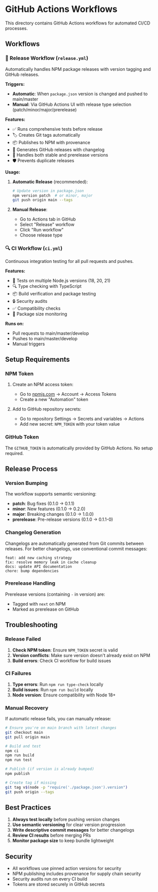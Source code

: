 # GitHub Actions Workflows

This directory contains GitHub Actions workflows for automated CI/CD processes.

## Workflows

### 🚀 Release Workflow (`release.yml`)

Automatically handles NPM package releases with version tagging and GitHub releases.

**Triggers:**
- **Automatic**: When `package.json` version is changed and pushed to main/master
- **Manual**: Via GitHub Actions UI with release type selection (patch/minor/major/prerelease)

**Features:**
- ✅ Runs comprehensive tests before release
- 🏷️ Creates Git tags automatically
- 📦 Publishes to NPM with provenance
- 📝 Generates GitHub releases with changelog
- 🔄 Handles both stable and prerelease versions
- 🛡️ Prevents duplicate releases

**Usage:**

1. **Automatic Release** (recommended):
   ```bash
   # Update version in package.json
   npm version patch  # or minor, major
   git push origin main --tags
   ```

2. **Manual Release**:
   - Go to Actions tab in GitHub
   - Select "Release" workflow
   - Click "Run workflow"
   - Choose release type

### 🔍 CI Workflow (`ci.yml`)

Continuous integration testing for all pull requests and pushes.

**Features:**
- 🧪 Tests on multiple Node.js versions (18, 20, 21)
- 🔍 Type checking with TypeScript
- 📦 Build verification and package testing
- 🔒 Security audits
- ✅ Compatibility checks
- 📏 Package size monitoring

**Runs on:**
- Pull requests to main/master/develop
- Pushes to main/master/develop
- Manual triggers

## Setup Requirements

### NPM Token

1. Create an NPM access token:
   - Go to [npmjs.com](https://www.npmjs.com) → Account → Access Tokens
   - Create a new "Automation" token
   
2. Add to GitHub repository secrets:
   - Go to repository Settings → Secrets and variables → Actions
   - Add new secret: `NPM_TOKEN` with your token value

### GitHub Token

The `GITHUB_TOKEN` is automatically provided by GitHub Actions. No setup required.

## Release Process

### Version Bumping

The workflow supports semantic versioning:

- **patch**: Bug fixes (0.1.0 → 0.1.1)
- **minor**: New features (0.1.0 → 0.2.0)  
- **major**: Breaking changes (0.1.0 → 1.0.0)
- **prerelease**: Pre-release versions (0.1.0 → 0.1.1-0)

### Changelog Generation

Changelogs are automatically generated from Git commits between releases. For better changelogs, use conventional commit messages:

```
feat: add new caching strategy
fix: resolve memory leak in cache cleanup
docs: update API documentation
chore: bump dependencies
```

### Prerelease Handling

Prerelease versions (containing `-` in version) are:
- Tagged with `next` on NPM
- Marked as prerelease on GitHub

## Troubleshooting

### Release Failed

1. **Check NPM token**: Ensure `NPM_TOKEN` secret is valid
2. **Version conflicts**: Make sure version doesn't already exist on NPM
3. **Build errors**: Check CI workflow for build issues

### CI Failures

1. **Type errors**: Run `npm run type-check` locally
2. **Build issues**: Run `npm run build` locally
3. **Node version**: Ensure compatibility with Node 18+

### Manual Recovery

If automatic release fails, you can manually release:

```bash
# Ensure you're on main branch with latest changes
git checkout main
git pull origin main

# Build and test
npm ci
npm run build
npm run test

# Publish (if version is already bumped)
npm publish

# Create tag if missing
git tag v$(node -p "require('./package.json').version")
git push origin --tags
```

## Best Practices

1. **Always test locally** before pushing version changes
2. **Use semantic versioning** for clear version progression  
3. **Write descriptive commit messages** for better changelogs
4. **Review CI results** before merging PRs
5. **Monitor package size** to keep bundle lightweight

## Security

- All workflows use pinned action versions for security
- NPM publishing includes provenance for supply chain security
- Security audits run on every CI build
- Tokens are stored securely in GitHub secrets
